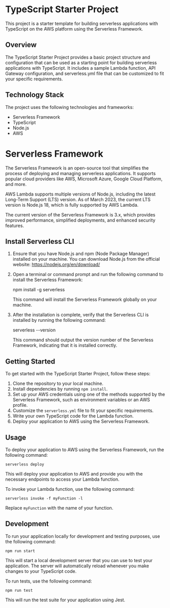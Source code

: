 # TypeScript Starter Project

This project is a starter template for building serverless applications with TypeScript on the AWS platform using the Serverless Framework.

## Overview

The TypeScript Starter Project provides a basic project structure and configuration that can be used as a starting point for building serverless applications with TypeScript. It includes a sample Lambda function, API Gateway configuration, and serverless.yml file that can be customized to fit your specific requirements.

## Technology Stack

The project uses the following technologies and frameworks:

- Serverless Framework
- TypeScript
- Node.js
- AWS

Serverless Framework
====================

The Serverless Framework is an open-source tool that simplifies the process of deploying and managing serverless applications. It supports popular cloud providers like AWS, Microsoft Azure, Google Cloud Platform, and more.

AWS Lambda supports multiple versions of Node.js, including the latest Long-Term Support (LTS) version. As of March 2023, the current LTS version is Node.js 18, which is fully supported by AWS Lambda.

The current version of the Serverless Framework is 3.x, which provides improved performance, simplified deployments, and enhanced security features.

## Install Serverless CLI

1.  Ensure that you have Node.js and npm (Node Package Manager) installed on your machine. You can download Node.js from the official website: <https://nodejs.org/en/download/>

2.  Open a terminal or command prompt and run the following command to install the Serverless Framework:

    npm install -g serverless

    This command will install the Serverless Framework globally on your machine.

3.  After the installation is complete, verify that the Serverless CLI is installed by running the following command:

  
    serverless --version

    This command should output the version number of the Serverless Framework, indicating that it is installed correctly.
## Getting Started

To get started with the TypeScript Starter Project, follow these steps:

1. Clone the repository to your local machine.
2. Install dependencies by running `npm install`.
3. Set up your AWS credentials using one of the methods supported by the Serverless Framework, such as environment variables or an AWS profile.
4. Customize the `serverless.yml` file to fit your specific requirements.
5. Write your own TypeScript code for the Lambda function.
6. Deploy your application to AWS using the Serverless Framework.

## Usage

To deploy your application to AWS using the Serverless Framework, run the following command:

    serverless deploy

This will deploy your application to AWS and provide you with the necessary endpoints to access your Lambda function.

To invoke your Lambda function, use the following command:

    serverless invoke -f myFunction -l


Replace `myFunction` with the name of your function.

## Development

To run your application locally for development and testing purposes, use the following command:

    npm run start


This will start a local development server that you can use to test your application. The server will automatically reload whenever you make changes to your TypeScript code.

To run tests, use the following command:

    npm run test

This will run the test suite for your application using Jest.
